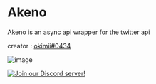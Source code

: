 # Akeno
Akeno is an async api wrapper for the twitter api

creator : [okimii#0434](https://discord.com/users/637458038915203127)

![image](https://user-images.githubusercontent.com/92546867/152653959-db661bda-e788-4fda-a112-1e7375c0c90c.png)


[![Join our Discord server!](https://img.shields.io/badge/discord-Akeno-blueviolet)](https://discord.gg/bEevwUGMTG)

